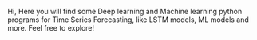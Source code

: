 Hi, Here you will find some Deep learning and Machine learning python programs for Time Series Forecasting, like LSTM models, ML models and more. Feel free to explore!
